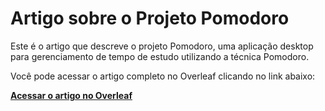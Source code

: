 # Artigo sobre o Projeto Pomodoro

Este é o artigo que descreve o projeto Pomodoro, uma aplicação desktop para gerenciamento de tempo de estudo utilizando a técnica Pomodoro.

Você pode acessar o artigo completo no Overleaf clicando no link abaixo:

[**Acessar o artigo no Overleaf**](https://www.overleaf.com/read/sprtbrksmwvd#c80fc1)